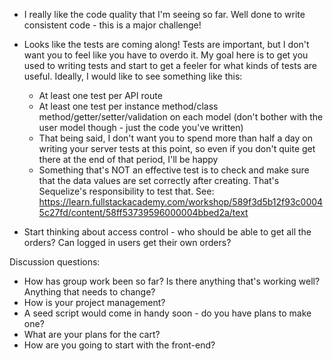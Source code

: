 * I really like the code quality that I'm seeing so far. Well done to write consistent code - this is a major challenge!

* Looks like the tests are coming along! Tests are important, but I don't want you to feel like you have to overdo it. My goal here is to get you used to writing tests and start to get a feeler for what kinds of tests are useful. Ideally, I would like to see something like this:
    - At least one test per API route
    - At least one test per instance method/class method/getter/setter/validation on each model (don't bother with the user model though - just the code you've written)
    - That being said, I don't want you to spend more than half a day on writing your server tests at this point, so even if you don't quite get there at the end of that period, I'll be happy
    - Something that's NOT an effective test is to check and make sure that the data values are set correctly after creating. That's Sequelize's responsibility to test that. See: https://learn.fullstackacademy.com/workshop/589f3d5b12f93c00045c27fd/content/58ff53739596000004bbed2a/text

* Start thinking about access control - who should be able to get all the orders? Can logged in users get their own orders?



Discussion questions:
- How has group work been so far? Is there anything that's working well? Anything that needs to change?
- How is your project management?
- A seed script would come in handy soon - do you have plans to make one?
- What are your plans for the cart?
- How are you going to start with the front-end?
